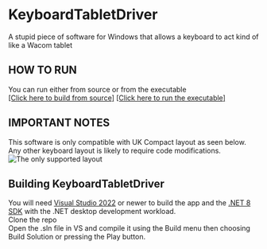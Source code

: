 # KeyboardTabletDriver

A stupid piece of software for Windows that allows a keyboard to act kind of like a Wacom tablet

## HOW TO RUN

You can run either from source or from the executable\
[[Click here to build from source]](https://github.com/woodcraftworld/KeyboardTabletDriver?tab=readme-ov-file#building-keyboardtabletdriver) [[Click here to run the executable]](https://github.com/woodcraftworld/KeyboardTabletDriver/releases)

## IMPORTANT NOTES

This software is only compatible with UK Compact layout as seen below.
Any other keyboard layout is likely to require code modifications.\
![The only supported layout](https://i.imgur.com/AVA15KV.jpeg)

## Building KeyboardTabletDriver

You will need [Visual Studio 2022](https://visualstudio.microsoft.com/#vs-section) or newer to build the app and the [.NET 8 SDK](https://dotnet.microsoft.com/en-us/download/dotnet/8.0) with the .NET desktop development workload.\
Clone the repo\
Open the .sln file in VS and compile it using the Build menu then choosing Build Solution or pressing the Play button.
